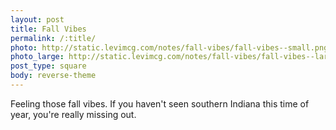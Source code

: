 ```yaml
---
layout: post
title: Fall Vibes
permalink: /:title/
photo: http://static.levimcg.com/notes/fall-vibes/fall-vibes--small.png
photo_large: http://static.levimcg.com/notes/fall-vibes/fall-vibes--large.png
post_type: square
body: reverse-theme
---
```

Feeling those fall vibes. If you haven't seen southern Indiana this time of year, you're really missing out.

